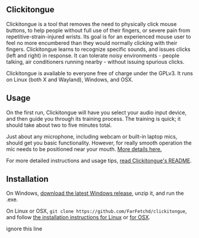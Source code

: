 ## Clickitongue

Clickitongue is a tool that removes the need to physically click mouse buttons, to help people without full use of their fingers, or severe pain from repetitive-strain-injured wrists. Its goal is for an experienced mouse user to feel no more encumbered than they would normally clicking with their fingers. Clickitongue learns to recognize specific sounds, and issues clicks (left and right) in response. It can tolerate noisy environments - people talking, air conditioners running nearby - without issuing spurious clicks.

Clickitongue is available to everyone free of charge under the GPLv3. It runs on Linux (both X and Wayland), Windows, and OSX.

## Usage

On the first run, Clickitongue will have you select your audio input device, and then guide you through its training process. The training is quick; it should take about two to five minutes total. 

Just about any microphone, including webcam or built-in laptop mics, should get you basic functionality. However, for really smooth operation the mic needs to be positioned near your mouth. [More details here.](https://github.com/FarFetchd/clickitongue#mic-advice)

For more detailed instructions and usage tips, [read Clickitongue's README](https://github.com/FarFetchd/clickitongue#usage).

## Installation

On Windows, [download the latest Windows release](https://github.com/FarFetchd/clickitongue/releases/latest), unzip it, and run the .exe.

On Linux or OSX, `git clone https://github.com/FarFetchd/clickitongue`, and follow [the installation instructions for Linux](https://github.com/FarFetchd/clickitongue#installing-on-linux) or [for OSX](https://github.com/FarFetchd/clickitongue#installing-on-osx).

ignore this line
